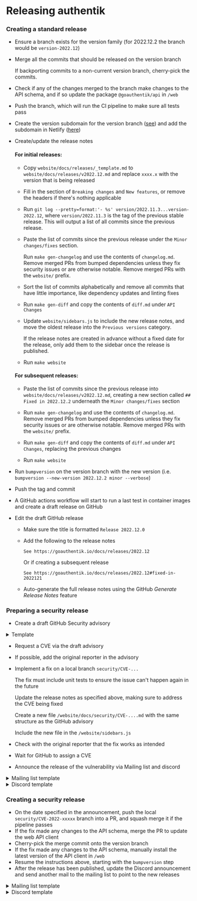 # Releasing authentik

### Creating a standard release

-   Ensure a branch exists for the version family (for 2022.12.2 the branch would be `version-2022.12`)
-   Merge all the commits that should be released on the version branch

    If backporting commits to a non-current version branch, cherry-pick the commits.

-   Check if any of the changes merged to the branch make changes to the API schema, and if so update the package `@goauthentik/api` in `/web`
-   Push the branch, which will run the CI pipeline to make sure all tests pass
-   Create the version subdomain for the version branch ([see](https://github.com/goauthentik/terraform/commit/87792678ed525711be9c8c15dd4b931077dbaac2)) and add the subdomain in Netlify ([here](https://app.netlify.com/sites/authentik/settings/domain))
-   Create/update the release notes

    #### For initial releases:

    -   Copy `website/docs/releases/_template.md` to `website/docs/releases/v2022.12.md` and replace `xxxx.x` with the version that is being released

    -   Fill in the section of `Breaking changes` and `New features`, or remove the headers if there's nothing applicable

    -   Run `git log --pretty=format:'- %s' version/2022.11.3...version-2022.12`, where `version/2022.11.3` is the tag of the previous stable release. This will output a list of all commits since the previous release.

    -   Paste the list of commits since the previous release under the `Minor changes/fixes` section.

        Run `make gen-changelog` and use the contents of `changelog.md`. Remove merged PRs from bumped dependencies unless they fix security issues or are otherwise notable. Remove merged PRs with the `website/` prefix.

    -   Sort the list of commits alphabetically and remove all commits that have little importance, like dependency updates and linting fixes

    -   Run `make gen-diff` and copy the contents of `diff.md` under `API Changes`

    -   Update `website/sidebars.js` to include the new release notes, and move the oldest release into the `Previous versions` category.

        If the release notes are created in advance without a fixed date for the release, only add them to the sidebar once the release is published.

    -   Run `make website`

    #### For subsequent releases:

    -   Paste the list of commits since the previous release into `website/docs/releases/v2022.12.md`, creating a new section called `## Fixed in 2022.12.2` underneath the `Minor changes/fixes` section

    -   Run `make gen-changelog` and use the contents of `changelog.md`. Remove merged PRs from bumped dependencies unless they fix security issues or are otherwise notable. Remove merged PRs with the `website/` prefix.

    -   Run `make gen-diff` and copy the contents of `diff.md` under `API Changes`, replacing the previous changes

    -   Run `make website`

-   Run `bumpversion` on the version branch with the new version (i.e. `bumpversion --new-version 2022.12.2 minor --verbose`)
-   Push the tag and commit
-   A GitHub actions workflow will start to run a last test in container images and create a draft release on GitHub
-   Edit the draft GitHub release

    -   Make sure the title is formatted `Release 2022.12.0`
    -   Add the following to the release notes

        ```
        See https://goauthentik.io/docs/releases/2022.12
        ```

        Or if creating a subsequent release

        ```
        See https://goauthentik.io/docs/releases/2022.12#fixed-in-2022121
        ```

    -   Auto-generate the full release notes using the GitHub _Generate Release Notes_ feature

### Preparing a security release

-   Create a draft GitHub Security advisory

<details>
<summary>Template</summary>

```markdown
### Summary

Short summary of the issue

### Patches

authentik x, y and z fix this issue, for other versions the workaround below can be used.

### Impact

Describe the impact that this issue has

### Details

Further explain how the issue works

### Workarounds

Describe a workaround if possible

### For more information

If you have any questions or comments about this advisory:

-   Email us at [security@goauthentik.io](mailto:security@goauthentik.io).
```

</details>

-   Request a CVE via the draft advisory
-   If possible, add the original reporter in the advisory
-   Implement a fix on a local branch `security/CVE-...`

    The fix must include unit tests to ensure the issue can't happen again in the future

    Update the release notes as specified above, making sure to address the CVE being fixed

    Create a new file `/website/docs/security/CVE-....md` with the same structure as the GitHub advisory

    Include the new file in the `/website/sidebars.js`

-   Check with the original reporter that the fix works as intended
-   Wait for GitHub to assign a CVE
-   Announce the release of the vulnerability via Mailing list and discord

<details>
<summary>Mailing list template</summary>

Subject: `Notice of upcoming authentik Security releases 2022.10.3 and 2022.11.3`

```markdown
We'll be publishing a security Issue (CVE-2022-xxxxx) and accompanying fix on _date_, 13:00 UTC with the Severity level High. Fixed versions x, y and z will be released alongside a workaround for previous versions. For more info, see the authentik Security policy here: https://goauthentik.io/docs/security/policy.
```

</details>

<details>
<summary>Discord template</summary>

```markdown
@everyone We'll be publishing a security Issue (CVE-2022-xxxxx) and accompanying fix on _date_, 13:00 UTC with the Severity level High. Fixed versions x, y and z will be released alongside a workaround for previous versions. For more info, see the authentik Security policy here: https://goauthentik.io/docs/security/policy.
```

</details>

### Creating a security release

-   On the date specified in the announcement, push the local `security/CVE-2022-xxxxx` branch into a PR, and squash merge it if the pipeline passes
-   If the fix made any changes to the API schema, merge the PR to update the web API client
-   Cherry-pick the merge commit onto the version branch
-   If the fix made any changes to the API schema, manually install the latest version of the API client in `/web`
-   Resume the instructions above, starting with the `bumpversion` step
-   After the release has been published, update the Discord announcement and send another mail to the mailing list to point to the new releases

<details>
<summary>Mailing list template</summary>
<p>

Subject: `Release of authentik Security releases 2022.10.3 and 2022.11.3`

```markdown
The security advisory for CVE-2022-xxxxx has been published: https://github.com/goauthentik/authentik/security/advisories/GHSA-mjfw-54m5-fvjf

Releases 2022.10.3 and 2022.11.3 with fixes included are available here: https://github.com/goauthentik/authentik/releases
```

</p>
</details>

<details>
<summary>Discord template</summary>
<p>

```markdown
[...existing announcement...]

Edit:

Advisory for for CVE-2022-xxxxx has been published here https://github.com/goauthentik/authentik/security/advisories/GHSA-mjfw-54m5-fvjf

The fixed versions 2022.10.3 and 2022.11.3 are available here: https://github.com/goauthentik/authentik/releases
```

</p>
</details>
